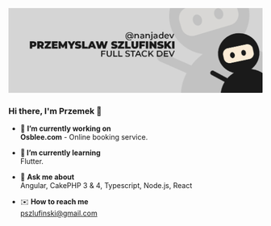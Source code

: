 ![Alt text](https://github.com/devnanja/devnanja/blob/master/github-background.jpg "Przemek Szlufinski full stack dev image")

### Hi there, I'm Przemek 👋

- 🔭 <b>I’m currently working on</b> <br />
    <b>Osblee.com</b> - Online booking service.
    
- 🌱<b> I’m currently learning</b> <br />
    Flutter.
    
- 💬 <b>Ask me about</b> <br />
    Angular, CakePHP 3 & 4, Typescript, Node.js, React

- :envelope: <b>How to reach me</b> <br />
    pszlufinski@gmail.com

